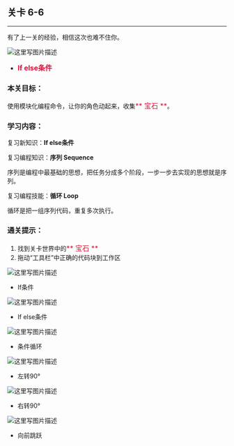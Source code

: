## 关卡 6-6

------
有了上一关的经验，相信这次也难不住你。


 ![这里写图片描述](scene/image/if_else.png)
 - <font color=#DC143C size=3>**If else条件**</font>


### 本关目标：
使用模块化编程命令，让你的角色动起来，收集<font color=#DC143C size=3>** 宝石 **</font>。

### 学习内容：
复习新知识：**If else条件**

复习编程知识：**序列 Sequence**

序列是编程中最基础的思想，把任务分成多个阶段，一步一步去实现的思想就是序列。

复习编程技能：**循环 Loop**

循环是把一组序列代码，重复多次执行。

### 通关提示：
1. 找到关卡世界中的<font color=#DC143C size=3>** 宝石 **</font>
2. 拖动“工具栏”中正确的代码块到工作区
 
 ![这里写图片描述](scene/image/if.png)
 - If条件
 
 ![这里写图片描述](scene/image/if_else.png)
 - If else条件

 ![这里写图片描述](scene/image/while_until.png)
 - 条件循环
  
 ![这里写图片描述](scene/image/turn_left.png)
 - 左转90°
 
 ![这里写图片描述](scene/image/turn_right.png)
 - 右转90°
 
 ![这里写图片描述](scene/image/jump_forward.png)
 - 向前跳跃